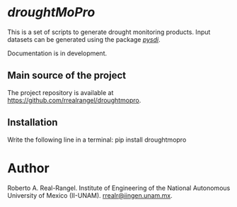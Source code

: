 # _droughtMoPro_
This is a set of scripts to generate drought monitoring products. Input datasets can be generated using the package [_pysdi_](https://bitbucket.org/pysdi/pysdi).

Documentation is in development.

## Main source of the project
The project repository is available at https://github.com/rrealrangel/droughtmopro.

## Installation
Write the following line in a terminal:
pip install droughtmopro

# Author
Roberto A. Real-Rangel. Institute of Engineering of the National Autonomous University of Mexico (II-UNAM). rrealr@iingen.unam.mx.
